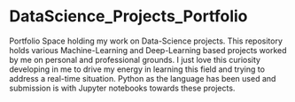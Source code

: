 # DataScience_Projects_Portfolio
Portfolio Space holding my work on Data-Science projects. This repository holds various Machine-Learning and Deep-Learning based projects worked by me on personal and professional grounds. I just love this curiosity developing in me to drive my energy in learning this field and trying to address a real-time situation.
Python as the language has been used and submission is with Jupyter notebooks towards these projects.
